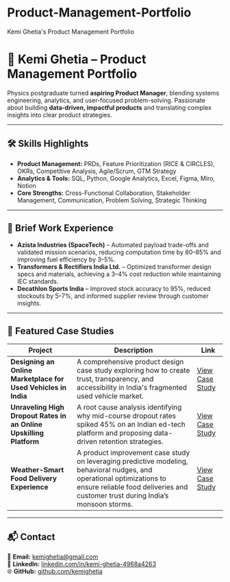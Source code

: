 # Product-Management-Portfolio
Kemi Ghetia's Product Management Portfolio
# 🌟 Kemi Ghetia – Product Management Portfolio

Physics postgraduate turned **aspiring Product Manager**, blending systems engineering, analytics, and user-focused problem-solving. Passionate about building **data-driven, impactful products** and translating complex insights into clear product strategies.

---

## 🛠 Skills Highlights
- **Product Management:** PRDs, Feature Prioritization (RICE & CIRCLES), OKRs, Competitive Analysis, Agile/Scrum, GTM Strategy  
- **Analytics & Tools:** SQL, Python, Google Analytics, Excel, Figma, Miro, Notion  
- **Core Strengths:** Cross-Functional Collaboration, Stakeholder Management, Communication, Problem Solving, Strategic Thinking  

---

## 💼 Brief Work Experience
- **Azista Industries (SpaceTech)** – Automated payload trade-offs and validated mission scenarios, reducing computation time by 80–85% and improving fuel efficiency by 3–5%.  
- **Transformers & Rectifiers India Ltd.** – Optimized transformer design specs and materials, achieving a 3–4% cost reduction while maintaining IEC standards.  
- **Decathlon Sports India** – Improved stock accuracy to 95%, reduced stockouts by 5–7%, and informed supplier review through customer insights.

---

## 📂 Featured Case Studies

| Project | Description | Link |
|---------|-------------|------|
| **Designing an Online Marketplace for Used Vehicles in India** | A comprehensive product design case study exploring how to create trust, transparency, and accessibility in India's fragmented used vehicle market. | [View Case Study](Case_Studies/Designing-an-Online-Marketplace-for-Used-Vehicles-in-India.pdf) |
| **Unraveling High Dropout Rates in an Online Upskilling Platform** | A root cause analysis identifying why mid-course dropout rates spiked 45% on an Indian ed-tech platform and proposing data-driven retention strategies. | [View Case Study](Case_Studies/Unraveling-High-Dropout-Rates-in-an-Online-Upskilling-Platform.pdf) |
| **Weather-Smart Food Delivery Experience** | A product improvement case study on leveraging predictive modeling, behavioral nudges, and operational optimizations to ensure reliable food deliveries and customer trust during India’s monsoon storms. | [View Case Study](Case_Studies/Weather-Smart-Food-Delivery-Experience.pdf) |

---

## 📬 Contact
📧 **Email:** [kemighetia@gmail.com](mailto:kemighetia@gmail.com)  
🔗 **LinkedIn:** [linkedin.com/in/kemi-ghetia-4968a4263](https://www.linkedin.com/in/kemi-ghetia-4968a4263)  
🌐 **GitHub:** [github.com/kemighetia](https://github.com/kemighetia)
